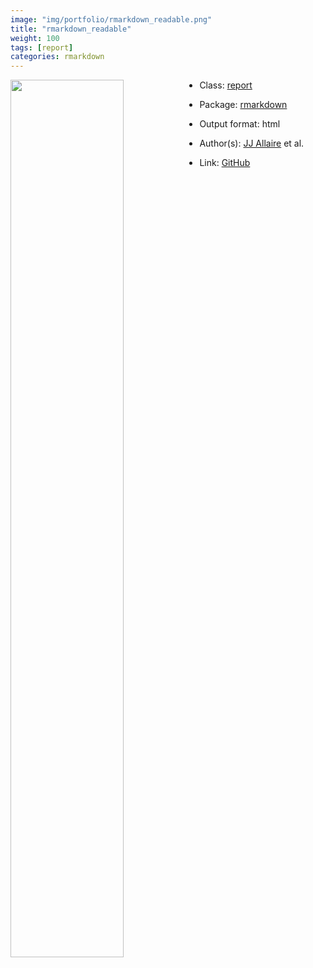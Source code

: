 ```yaml
---
image: "img/portfolio/rmarkdown_readable.png"
title: "rmarkdown_readable"
weight: 100
tags: [report]
categories: rmarkdown
---
```




<!--more-->

<p><a href="../../img/portfolio/rmarkdown_readable.png"><img class = "jf-image-shadow" src="../../img/portfolio/rmarkdown_readable.png" style="display: block; margin: auto;" width="60%"  align="left"></a></p>

- Class: [report](../../tags/report)
- Package: [rmarkdown](rmarkdown)
- Output format: html

- Author(s): [JJ Allaire](https://github.com/jjallaire) et al.
- Link: [GitHub](https://github.com/rstudio/rmarkdown)


